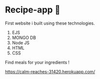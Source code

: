 # Recipe-app 🍴

First website i built using these technologies.

1. EJS
2. MONGO DB
3. Node JS
4. HTML
5. CSS


Find meals for your ingredients ! 

https://calm-reaches-31420.herokuapp.com/
